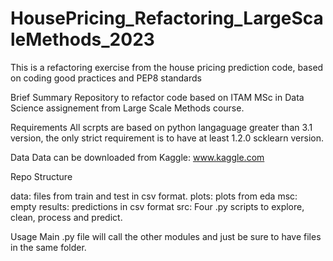 # HousePricing_Refactoring_LargeScaleMethods_2023
This is a refactoring exercise from the house pricing prediction code, based on coding good practices and PEP8 standards

Brief Summary
Repository to refactor code based on ITAM MSc in Data Science assignement from Large Scale Methods course.

Requirements
All scrpts are based on python langaguage greater than 3.1 version, the only strict requirement is to have at least 1.2.0 scklearn version.

Data
Data can be downloaded from Kaggle: www.kaggle.com

Repo Structure

data: files from train and test in csv format.
plots: plots from eda
msc: empty
results: predictions in csv format
src: Four .py scripts to explore, clean, process and predict.

Usage
Main .py file will call the other modules and just be sure to have files in the same folder.


